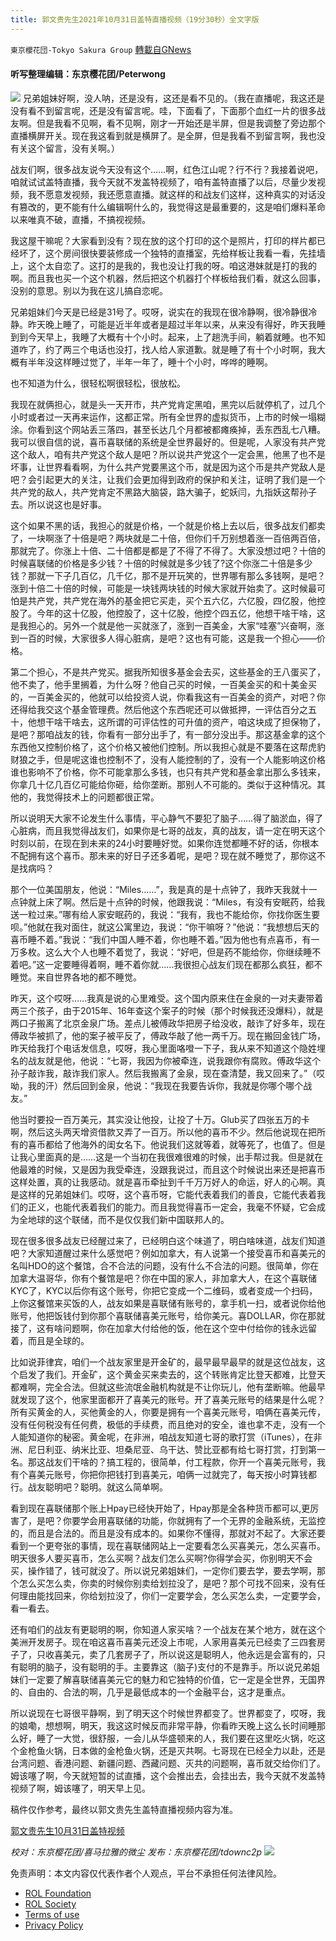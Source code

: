 ```yaml
---
title: 郭文贵先生2021年10月31日盖特直播视频（19分30秒）全文字版
---
```

`東京櫻花団-Tokyo Sakura Group` [轉載自GNews](https://gnews.org/zh-hans/1632203/)

#### 听写整理编辑：东京樱花团/Peterwong
![](https://assets.gnews.org/wp-content/uploads/2021/11/32-41.png)
兄弟姐妹好啊，没人呐，还是没有，这还是看不见的。（我在直播呢，我这还是没有看不到留言呢，还是没有留言呢。哇，下面看了，下面那个血红一片的很多战友啊。但是我看不见啊，看不见啊，刚才一开始还是半屏，但是我调整了旁边那个直播横屏开关。现在我这看到就是横屏了。是全屏，但是我看不到留言啊，我也没有关这个留言，没有关啊。）

战友们啊，很多战友说今天没有这个……啊，红色江山呢？行不行？我接着说吧，咱就试试盖特直播，我今天就不发盖特视频了，咱有盖特直播了以后，尽量少发视频，我不愿意发视频，我还愿意直播。就这样的和战友们这样，这种真实的对话没有篡改的，更不能有什么编辑啊什么的，我觉得这是最重要的，这是咱们爆料革命以来唯真不破，直播，不搞视视频。

我这屋干嘛呢？大家看到没有？现在放的这个打印的这个是照片，打印的样片都已经坏了，这个房间很快要装修成一个独特的直播室，先给样板让我看一看，先挂墙上，这个太自恋了。这打的是我的，我也没让打我的呀。咱这港妹就是打的我的啊。而且我也买一个这个机器，然后把这个机器打个样板给我们看，就这么回事，没别的意思。别以为我在这儿搞自恋呢。

兄弟姐妹们今天是已经是31号了。哎呀，说实在的我现在很冷静啊，很冷静很冷静。昨天晚上睡了，可能是近半年或者是超过半年以来，从来没有得好，昨天我睡到到今天早上，我睡了大概有十个小时。起来，上了趟洗手间，躺着就睡。也不知道咋了，约了两三个电话也没打，找人给人家道歉。就是睡了有十个小时啊，我大概有半年没这样睡过觉了，半年一年了，睡十个小时，哗哗的睡啊。

也不知道为什么，很轻松啊很轻松，很放松。

我现在就俩担心，就是头一天开市，共产党肯定黑咱，黑完以后就停机了，过几个小时或者过一天再来运作，这都正常。所有全世界的虚拟货币，上市的时候一塌糊涂。你看到这个网站丢三落四，甚至长达几个月都被都瘫痪掉，丢东西乱七八糟。我可以很自信的说，喜币喜联储的系统是全世界最好的。但是呢，人家没有共产党这个敌人，咱有共产党这个敌人是吧？所以说共产党这个一定会黑，他黑了也不是坏事，让世界看看啊，为什么共产党要黑这个币，就是因为这个币是共产党敌人是吧？会引起更大的关注，让我们会更加得到政府的保护和关注，证明了我们是一个共产党的敌人，共产党肯定不黑路大脑袋，路大骗子，蛇妖闫，九指妖这帮孙子去。所以说这也是好事。

这个如果不黑的话，我担心的就是价格，一个就是价格上去以后，很多战友们都卖了，一块啊涨了十倍是吧？两块就是二十倍，但你们千万别想着涨一百倍两百倍，那就完了。你涨上十倍、二十倍都是都是了不得了不得了。大家没想过吧？十倍的时候喜联储的价格是多少钱？十倍的时候就是多少钱了?这个你涨二十倍是多少钱？那就一下子几百亿，几千亿，那不是开玩笑的，世界哪有那么多钱啊，是吧？涨到十倍二十倍的时候，可能是一块钱两块钱的时候大家就开始卖了。这时候最可怕是共产党，共产党在海外的基金把它买走，买个五六亿，六亿股，四亿股，他控股了。今年的这十亿股，他控股了，这十亿股，他控个四五亿，他想干啥干啥，这是我担心的。另外一个就是他一买就涨了，涨到一百美金，大家“哇塞”兴奋啊，涨到一百的时候，大家很多人得心脏病，是吧？这也有可能，这是我一个担心——价格。

第二个担心，不是共产党买。据我所知很多基金会去买，这些基金的王八蛋买了，他不卖了，他手里搁着，为什么呀？他自己买的时候，一百美金买的和十美金买的，一百美金买的，他就可以给投资人说，你看我这有一百美金的资产，对吧？你还得给我交这个基金管理费。然后他这个东西呢还可以做抵押，一评估百分之五十，他想干啥干啥去，这所谓的可评估性的可升值的资产，咱这块成了担保物了，是吧？那咱战友的钱，你看有一部分出手了，有一部分没出手。那这基金拿的这个东西他又控制价格了，这个价格又被他们控制。所以我担心就是不要落在这帮虎豹财狼之手，但是呢这谁也控制不了，没有人能控制的了，没有一个人能影响这价格谁也影响不了价格，你不可能拿那么多钱，也只有共产党和基金拿出那么多钱来，你拿几十亿几百亿可能给你砸，给你垄断。那别人不可能的。类似于这种情况。其他的，我觉得技术上的问题都很正常。

所以说明天大家不论发生什么事情，平心静气不要犯了脑子……得了脑淤血，得了心脏病，而且我觉得战友们，如果你是七哥的战友，真的战友，请一定在明天这个时刻以前，在现在到未来的24小时要睡好觉。如果你连觉都睡不好的话，你根本不配拥有这个喜币。那未来的好日子还多着呢，是吧？现在就不睡觉了，那你这不是找病吗？

那个一位美国朋友，他说：“Miles……”，我是真的是十点钟了，我昨天我就十一点钟就上床了啊。然后是十点钟的时候，他跟我说：“Miles，有没有安眠药，给我送一粒过来。”哪有给人家安眠药的，我说：“我有，我也不能给你，你找你医生要呗。”他就在我对面住，就这公寓里边，我说：“你干嘛呀？”他说：“我想想后天的喜币睡不着。”我说：“我们中国人睡不着，你也睡不着。”因为他也有点喜币，有一万多枚。这么大个人也睡不着觉了，我说：“好吧，但是药不能给你，你继续睡不着吧。”这一定要睡得着啊，睡不着你就……我很担心战友们现在都那么疯狂，都不睡觉。来自世界各地的都不睡觉。

昨天，这个哎呀……我真是说的心里难受。这个国内原来住在金泉的一对夫妻带着两三个孩子，由于2015年、16年查这个案子的时候（那个时候我还没爆料），就是两口子搬离了北京金泉广场。差点儿被傅政华把房子给没收，敲诈了好多年，现在傅政华被抓了，他的案子被平反了，傅政华敲了他一两千万。现在搬回金钱广场，昨天给我打个电话发信息，哎呀，我心里面咯噔一下子，我从来不知道这个隐姓埋名的战友就是他，他说：“七哥，我因为你被牵连，说我跟你有腐败。傅政华这个孙子敲诈我，敲诈我们家人。然后我搬离了金泉，现在查清楚，我又回来了。”（哎呦，我的汗）然后回到金泉，他说：“我现在我要告诉你，我就是你哪个哪个战友。”

他当时要投一百万美元，其实没让他投，让投了十万。Glub买了四张五万的卡啊，然后这头两天增资借款又弄了一百万。所以他的喜币不少。然后他说现在把所有的喜币都给了他海外的闺女名下。他说我们这就等着，就等死了，也值了。但是让我心里面真的是……这是一个当初在我很难很难的时候，出手帮过我。但是就在他最难的时候，又是因为我受牵连，没跟我说过，而且这个时候说出来还是把喜币这样处置，真的让我感动。就是喜币牵扯到千千万万好人的命运，好人的心啊。真是这样的兄弟姐妹们。哎呀，这个喜币呀，它能代表着我们的善良，它能代表着我们的正义，也能代表着我们的能力。而且我觉得喜币一定会，我毫不怀疑，它会成为全地球的这个联储，而不是仅仅我们新中国联邦人的。

现在很多很多战友已经醒过来了，已经明白这个味道了，明白啥味道，战友们知道吧？大家知道醒过来什么感觉吧？例如加拿大，有人说第一个接受喜币和喜美元的名叫HDO的这个餐馆，合不合法的问题，没有什么不合法的问题。很简单，你在加拿大温哥华，你有个餐馆是吧？你在中国的家人，非加拿大人，在这个喜联储KYC了，KYC以后你有这个账号，你把它变成一个二维码，或者变成一个扫码，上你这餐馆来买饭的人，战友如果是喜联储有账号的，拿手机一扫，或者说你给他账号，他把饭钱付到你那个喜联储喜美元账号，给你美元。喜DOLLAR，你在那就接了，这有啥问题啊，你在加拿大付给他的饭，他在这个空中付给你的钱永远留着，而且是全球的。

比如说菲律宾，咱们一个战友家里是开金矿的，最早最早最早的就是这位战友，这个启发了我们。开金矿，这个黄金买来卖去的，这个转账肯定比登天都难，比登天都难啊，完全合法。但就这些流氓金融机构就是不让你玩儿，他有垄断嘛。他最早就发现了这个，他家里面都开了喜美元的账号。开了喜美元账号的结果是什么呢？所有买黄金的人，买他黄金的人，你要是拥有一个喜美元账号，咱俩在喜美元传，没有任何税没有任何费，极低的手续费，而且绝对的安全，谁也拿不走，没有一个人能知道你的秘密。黄金呢，在非洲，咱战友知道七哥的歌打赏（iTunes），在非洲、尼日利亚、纳米比亚、坦桑尼亚、乌干达、赞比亚都有给七哥打赏，打到第一名。那这战友们干啥的？搞工程的，很简单，付工程款，你开一个喜美元账号，我有个喜美元账号，你把你把钱打到喜美元，咱俩一过就完了，每天按小时算钱都行。战友聪明吧？聪明。就这么简单啊。

看到现在喜联储那个账上Hpay已经快开始了，Hpay那是全各种货币都可以,更厉害了，是吧？你要学会用喜联储的功能，你就拥有了一个无界的金融系统，无监控的，而且是合法的。而且是没有成本的。如果你不懂得，那就对不起了。大家还要看到一个更夸张的事情，现在喜联储网站上一定要看怎么买喜美元，怎么买喜币。明天很多人要买喜币，怎么买啊？战友们怎么买啊?你得学会买，你别明天不会买，操作错了，钱可就没了。所以说兄弟姐妹们，一定你们要去学，要去学啊，那个怎么买怎么卖，你卖的时候你别卖给划拉没了，是吧？那个可找不回来，没有任何理由能找回来，你给划拉没了，你们一定要学会，怎么买怎么卖，一定要学会，看一看去。

还有咱们的战友有更聪明的啊，你知道人家买啥？一个战友在某个地方，就在这个美洲开发房子。现在咱这喜币喜美元还没上市呢，人家用喜美元已经卖了三四套房子了，只收喜美元，卖了几套房子了，所以说这是聪明人，他永远是会富有的，只有聪明的脑子，没有聪明的手。主要靠这（脑子)支付的不是靠手。所以说兄弟姐妹们一定要了解喜联储喜美元它的魅力和它独特的价值，它一定是全世界，无国界的、自由的、合法的啊，几乎是最低成本的一个金融平台，这才是重点。

所以说现在七哥很平静啊，到了明天这个时候世界都变了。世界都变了，哎呀，我的娘嘞，想想啊，明天，我这这时候反而非常平静，你看昨天晚上这么长时间睡那么好，睡了一大觉，很舒服，一会儿从华盛顿来的人，我们要在这里吃火锅，吃这个金枪鱼火锅，日本做的金枪鱼火锅，还是灭共啊。七哥现在已经全力以赴，还是台湾问题、香港问题、新疆问题、西藏问题、灭共的问题啊，喜币就交给你们了。姆该噻了啊，今天就短暂的试直播，这个会推出去，会挂出去，我今天就不发盖特视频了啊，姆该噻了，明天早上见。

稿件仅作参考，最终以郭文贵先生盖特直播视频内容为准。

[郭文贵先生10月31日盖特视频](https://gettr.com/streaming/pfpjqpf828)

*校对：东京樱花团/喜马拉雅的微尘
发布：东京樱花团/tdownc2p*
![](https://assets.gnews.org/wp-content/uploads/2021/08/image0-1-36.jpg)
 

免责声明：本文内容仅代表作者个人观点，平台不承担任何法律风险。

- [ROL Foundation](https://rolfoundation.org/)
- [ROL Society](https://rolsociety.org/)
- [Terms of use](https://gnews.org/terms-of-use-3/)
- [Privacy Policy](https://gnews.org/privacy-policy/)
